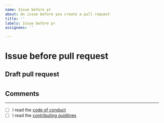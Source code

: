 ```yaml
---
name: Issue before pr
about: An issue before you create a pull request
title: ''
labels: Issue before pr
assignees: ''

---
```


# Issue before pull request
## Draft pull request
<!-- Put here the draft pull request's number. Example: #56 -->
#

## Comments

---
<!-- 
!!!!!!!!!!!!!!!!!!!!!!!!!!!!!!!!!!!!!!!!!!!!!!!!!!!!!!!
! Please write X to the square brackets if you read it!
!!!!!!!!!!!!!!!!!!!!!!!!!!!!!!!!!!!!!!!!!!!!!!!!!!!!!!!
-->
- [ ] I read the [code of conduct](CODE_OF_CONDUCT.md)
- [ ] I read the [contributing guidlines](CONTRIBUTING.md)